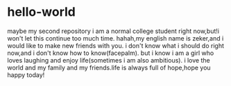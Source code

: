 # hello-world
maybe my second repository
i am a normal college student right now,but!i won't let this continue too much time.
hahah,my english name is zeker,and i would like to make new friends with you.
i don't know what i should do right now,and i don't know how to know(facepalm).
but i know i am a girl who loves laughing and enjoy life(sometimes i am also ambitious).
i love the world and my family and my friends.life is always full of hope,hope you happy today!
